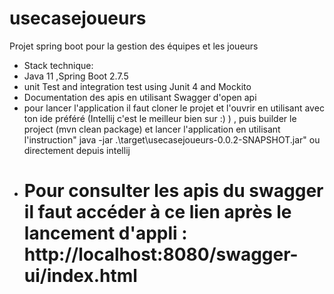 # usecasejoueurs
Projet spring boot pour la gestion des équipes et les joueurs
- Stack technique:
- Java 11 ,Spring Boot 2.7.5
- unit Test and integration test using Junit 4 and Mockito 
- Documentation des apis en utilisant Swagger d'open api
- pour lancer l'application il faut cloner le projet et l'ouvrir en utilisant avec ton ide préféré (Intellij c'est le meilleur bien sur :) ) , puis builder le project (mvn clean package) et 
 lancer l'application en utilisant l'instruction" java -jar .\target\usecasejoueurs-0.0.2-SNAPSHOT.jar" ou directement depuis intellij
 - # Pour consulter les apis du swagger il faut accéder à ce lien après le lancement d'appli : http://localhost:8080/swagger-ui/index.html
